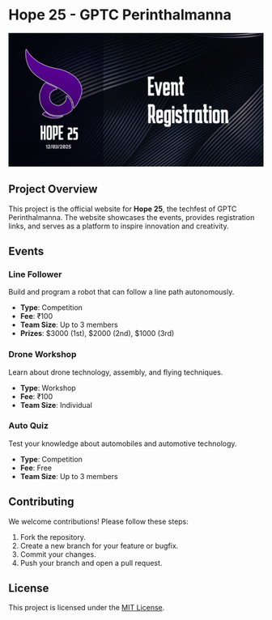 # Hope 25 - GPTC Perinthalmanna

![Cover Image](/public//og-image-compressed.png)

## Project Overview
This project is the official website for **Hope 25**, the techfest of GPTC Perinthalmanna. The website showcases the events, provides registration links, and serves as a platform to inspire innovation and creativity.

## Events
### Line Follower
Build and program a robot that can follow a line path autonomously.
- **Type**: Competition
- **Fee**: ₹100
- **Team Size**: Up to 3 members
- **Prizes**: $3000 (1st), $2000 (2nd), $1000 (3rd)

### Drone Workshop
Learn about drone technology, assembly, and flying techniques.
- **Type**: Workshop
- **Fee**: ₹100
- **Team Size**: Individual

### Auto Quiz
Test your knowledge about automobiles and automotive technology.
- **Type**: Competition
- **Fee**: Free
- **Team Size**: Up to 3 members

## Contributing
We welcome contributions! Please follow these steps:
1. Fork the repository.
2. Create a new branch for your feature or bugfix.
3. Commit your changes.
4. Push your branch and open a pull request.

## License
This project is licensed under the [MIT License](https://opensource.org/licenses/MIT).
